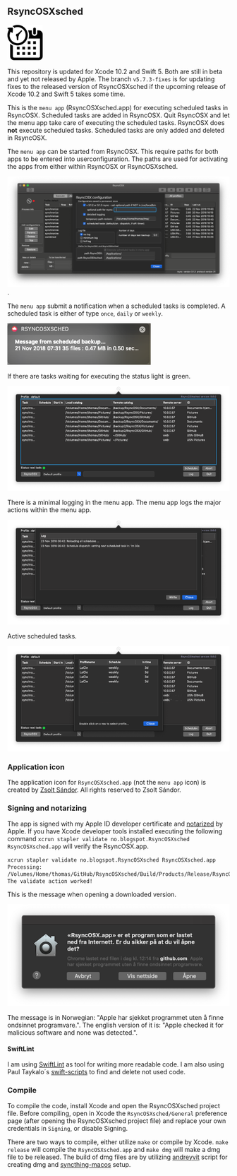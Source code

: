 ## RsyncOSXsched

![](icon/menuapp.png)

This repository is updated for Xcode 10.2 and Swift 5. Both are still in beta and yet not released by Apple. The branch `v5.7.3-fixes` is for updating fixes to the released version of RsyncOSXsched if the upcoming release of Xcode 10.2 and Swift 5 takes some time.

This is the `menu app` (RsyncOSXsched.app) for executing scheduled tasks in RsyncOSX. Scheduled tasks are added in RsyncOSX. Quit RsyncOSX and let the menu app take care of executing the scheduled tasks. RsyncOSX does **not** execute scheduled tasks. Scheduled tasks are only added and deleted in RsyncOSX.

The `menu app` can be started from RsyncOSX. This require paths for both apps to be entered into userconfiguration.  The paths are used for activating the apps from either within RsyncOSX or RsyncOSXsched.

![](screenshots/userconfig.png).

The `menu app` submit a notification when a scheduled tasks is completed. A scheduled task is either of type `once`, `daily` or `weekly`.

![](screenshots/notifications.png)

If there are tasks waiting for executing the status light is green.

![](screenshots/menuapp1.png)

There is a minimal logging in the menu app. The menu app logs the major actions within the menu app.

![](screenshots/menuapp2.png)

Active scheduled tasks.

![](screenshots/menuapp3.png)

### Application icon

The application icon for `RsyncOSXsched.app` (not the `menu app` icon) is created by [Zsolt Sándor](https://github.com/graphis). All rights reserved to Zsolt Sándor.

### Signing and notarizing

The app is signed with my Apple ID developer certificate and [notarized](https://support.apple.com/en-us/HT202491) by Apple. If you have Xcode developer tools installed executing the following command `xcrun stapler validate no.blogspot.RsyncOSXsched RsyncOSXsched.app` will verify the RsyncOSX.app.
```
xcrun stapler validate no.blogspot.RsyncOSXsched RsyncOSXsched.app
Processing: /Volumes/Home/thomas/GitHub/RsyncOSXsched/Build/Products/Release/RsyncOSXsched.app
The validate action worked!
```
This is the message when opening a downloaded version.

![](screenshots/verify.png)

The message is in Norwegian: "Apple har sjekket programmet uten å finne ondsinnet programvare.". The english version of it is: "Apple checked it for malicious software and none was detected.".

#### SwiftLint

I am using [SwiftLint](https://github.com/realm/SwiftLint) as tool for writing more readable code. I am also using Paul Taykalo´s [swift-scripts](https://github.com/PaulTaykalo/swift-scripts) to find and delete not used code.

### Compile

To compile the code, install Xcode and open the RsyncOSXsched project file. Before compiling, open in Xcode the `RsyncOSXsched/General` preference page (after opening the RsyncOSXsched project file) and replace your own credentials in `Signing`, or disable Signing.

There are two ways to compile, either utilize `make` or compile by Xcode. `make release` will compile the `RsyncOSXsched.app` and `make dmg` will make a dmg file to be released.  The build of dmg files are by utilizing [andreyvit](https://github.com/andreyvit/create-dmg) script for creating dmg and [syncthing-macos](https://github.com/syncthing/syncthing-macos) setup.
